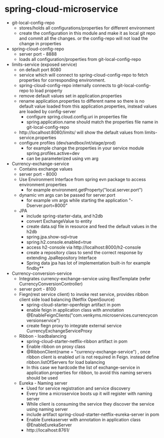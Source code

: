 # spring-cloud-microservice
- git-local-config-repo
    - stores/holds all configurations/properties for different environment 
    - create the configuration in this module and make it as local git repo and commit all the changes. or the config-repo will not load the change in properties
- spring-cloud-config-repo
    - server port - 8888
    - loads all configuration/properties from git-local-config-repo
- limits-service (exposed service)
    - on default port 8080
    - service which will connect to spring-cloud-config-repo to fetch properties for corresponding environment.
    - spring-cloud-config-repo internally connects to git-local-config-repo to load property
    - remove default values set in application.properties
    - rename application.properties to different name so there is no default value loaded from this application.properties, instead values are loaded by config-server
        - configure spring.cloud.config.uri in properties file
        - spring.application.name should match the properties file name in git-local-config-repo
    - http://localhost:8080/limits/ will show the default values from limits-service.properties
    - configure profiles (dev/sandbox/int/stage/prod)
        - for example change the properties in your service module spring.profiles.active=dev
        - can be parameterized using vm arg 
- Currency-exchange-service
    - Contains exchange values
    - server port - 8000
    - Use Environment Interface from spring evn package to access environment properties
        - for example environment.getProperty("local.server.port")
    - dynamic vm args can be passed for server.port
        - for example vm args while starting the application "-Dserver.port=8000"
    - JPA
        - include spring-starter-data, and h2db
        - convert ExchangeValue to entity
        - create data.sql file in resource and feed the default values in the h2db
        - spring.jpa.show-sql=true  
        - spring.h2.console.enabled=true 
        - access h2-console via http://localhost:8000/h2-console
        - create a repository class to send the correct response by extending JpaRepository Interface
        - Spring data jpa has lot of implementation built-in for example findby**
- Currency-conversion-service
    - Integrates currency-exchange-service using RestTemplate (refer CurrencyConversionController)
    - server port - 8100
    - Fiegn(rest service client) to invoke rest service, provides ribbon client side load balancing (Netflix OpenSource)
        - spring-cloud-starter-openfeign artifact in pom
        - enable feign in application class with annotation @EnableFeignClients("com.venkyms.microservices.currencyconversionservice")
        - create fiegn proxy to integrate external service CurrencyExchangeServiceProxy
    - Ribbon - loadbalancing
        - spring-cloud-starter-netflix-ribbon artifact in pom
        - Enable ribbon on proxy class
        - @RibbonClient(name = "currency-exchange-service") , once ribbon client is enabled url is not required in Feign. instead define ribbon.listOfServers for load balancing
        - In this case we hardcode the list of exchange-service in application.properties for ribbon, to avoid this naming servers should be used
    - Eureka - Naming server
        - Used for service registration and service discovery
        - Every time a microservice boots up it will register with naming server
        - While client is consuming the service they discover the service using naming server
        - include artifact spring-cloud-starter-netflix-eureka-server in pom
        - Enable Eurekaserver with annotation in application class @EnableEurekaServer
        - http://localhost:8761/ 
         
